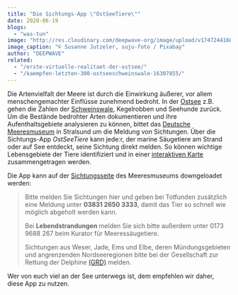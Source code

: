 ```yaml
---
title: "Die Sichtungs-App \"OstSeeTiere\""
date: 2020-06-19
blogs: 
  - "was-tun"
image: "http://res.cloudinary.com/deepwave-org/image/upload/v1747244166/deepwave.org/Ostseestrand_mit_Robben_Susanne_Jutzeler_suju-foto_pixabay.jpg"
image_caption: "© Susanne Jutzeler, suju-foto / Pixabay"
author: "DEEPWAVE"
related: 
  - "/erste-virtuelle-realitaet-der-ostsee/"
  - "/kaempfen-letzten-300-ostseeschweinswale-16307855/"
---
```


Die Artenvielfalt der Meere ist durch die Einwirkung äußerer, vor allem menschengemachter Einflüsse zunehmend bedroht. In der [Ostsee](https://www.deepwave.org/erste-virtuelle-realitaet-der-ostsee/) z.B. gehen die Zahlen der [Schweinswale](https://www.deepwave.org/kaempfen-letzten-300-ostseeschweinswale-16307855/), Kegelrobben und Seehunde zurück. Um die Bestände bedrohter Arten dokumentieren und ihre Aufenthaltsgebiete analysieren zu können, bittet das [Deutsche Meeresmuseum](https://www.deutsches-meeresmuseum.de/) in Stralsund um die Meldung von Sichtungen. Über die Sichtungs-App _OstSeeTiere_ kann jede:r, der marine Säugetiere am Strand oder auf See entdeckt, seine Sichtung direkt melden. So können wichtige Lebensgebiete der Tiere identifiziert und in einer [interaktiven Karte](https://www.deutsches-meeresmuseum.de/wissenschaft/sichtungen/sichtungskarte/) zusammengetragen werden.

Die App kann auf der [Sichtungsseite](https://www.deutsches-meeresmuseum.de/wissenschaft/sichtungen/sichtung-melden/) des Meeresmuseums downgeloadet werden:

> Bitte melden Sie Sichtungen hier und geben bei Totfunden zusätzlich eine Meldung unter **03831 2650 3333**, damit das Tier so schnell wie möglich abgeholt werden kann.
> 
> Bei **Lebendstrandungen** melden Sie sich bitte außerdem unter 0173 9688 267 beim Kurator für Meeressäugetiere.
> 
> Sichtungen aus Weser, Jade, Ems und Elbe, deren Mündungsgebieten und angrenzenden Nordseeregionen bitte bei der Gesellschaft zur Rettung der Delphine [(GRD)](http://www.delphinschutz.org/projekte/schweinswale/schweinswal-sichtung-melden "Sichtungsformular GRD") melden.

Wer von euch viel an der See unterwegs ist, dem empfehlen wir daher, diese App zu nutzen.
